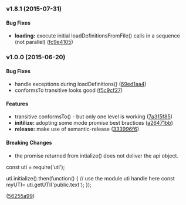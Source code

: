 ### v1.8.1 (2015-07-31)


#### Bug Fixes

* **loading:** execute initial loadDefinitionsFromFile() calls in a sequence (not parallel) ([fc9e4105](git+https://github.com/arlac77/uti/commit/fc9e410575f04b880c0e23bf732728fbef7f2cca))


### v1.0.0 (2015-06-20)


#### Bug Fixes

* handle exceptions during loadDefinitions() ([69ed1aa4](git+https://github.com/arlac77/uti/commit/69ed1aa44ff3458b14366a3ddc34975189e93ccd))
* conformsTo transitive looks good ([f5c9cf27](git+https://github.com/arlac77/uti/commit/f5c9cf277a2697e73def321e1d8d8977fe3b76c9))


#### Features

* transitive conformsTo() - but only one level is working ([7a315f85](git+https://github.com/arlac77/uti/commit/7a315f857ed6e6c1e139d6f92acb6c8122f57f31))
* **initilize:** adopting some mode promise best bractices ([a26471bb](git+https://github.com/arlac77/uti/commit/a26471bb9b2e29371bdabf91f1ff76d7741a9e38))
* **release:** make use of semantic-release ([333996f6](git+https://github.com/arlac77/uti/commit/333996f614ed4d4f4e167826c1e66446efe01590))


#### Breaking Changes

* the promise returned from intialize() does not deliver the api object.

const uti = require('uti');

uti.initialize().then(function() {
  // use the module uti handle here
  const myUTI= uti.getUTI('public.text');
});

 ([56255a99](git+https://github.com/arlac77/uti/commit/56255a99b431c182db10a797ebc3a3fcedf76c83))
